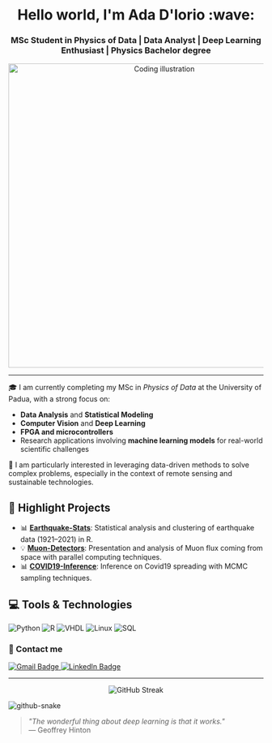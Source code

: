 <h1 align="center"> Hello world, I'm Ada D'Iorio :wave:</h1>
<h3 align="center">MSc Student in Physics of Data | Data Analyst | Deep Learning Enthusiast | Physics Bachelor degree</h3>

<p align="center">
  <img src="https://user-images.githubusercontent.com/74038190/212750155-3ceddfbd-19d3-40a3-87af-8d329c8323c4.gif" width="600" alt="Coding illustration" />
</p>

----

🎓 I am currently completing my MSc in *Physics of Data* at the University of Padua, with a strong focus on:

- **Data Analysis** and **Statistical Modeling**
- **Computer Vision** and **Deep Learning**
- **FPGA and microcontrollers**
- Research applications involving **machine learning models** for real-world scientific challenges

📌 I am particularly interested in leveraging data-driven methods to solve complex problems, especially in the context of remote sensing and sustainable technologies.

## 🚀 Highlight Projects

- 📊 [**Earthquake-Stats**](https://github.com/adadiorio/Earthquake-Stats): Statistical analysis and clustering of earthquake data (1921–2021) in R.
- 💡 [**Muon-Detectors**](https://github.com/adadiorio/MAPD-B-Muon-Batch-Analysis): Presentation and analysis of Muon flux coming from space with parallel computing techniques.
- 📊 [**COVID19-Inference**](https://github.com/adadiorio/InformationTheory_Project): Inference on Covid19 spreading with MCMC sampling techniques.

## :computer: Tools & Technologies

![Python](https://img.shields.io/badge/Python-3776AB?style=for-the-badge&logo=python&logoColor=white)
![R](https://img.shields.io/badge/R-276DC3?style=for-the-badge&logo=r&logoColor=white)
![VHDL](https://img.shields.io/badge/VHDL-0175C2?style=for-the-badge&logo=verilog&logoColor=white)
![Linux](https://img.shields.io/badge/Linux-FCC624?style=for-the-badge&logo=linux&logoColor=black)
![SQL](https://img.shields.io/badge/SQL-4479A1?style=for-the-badge&logo=sqlite&logoColor=white)


### :round_pushpin: Contact me

<a href="mailto:ada.diorio@gmail.com">
  <img src="https://img.shields.io/badge/Gmail-D14836?style=for-the-badge&logo=gmail&logoColor=white" alt="Gmail Badge"/>
</a>
<a href="https://www.linkedin.com/in/ada-d-iorio-330097294/" target="_blank">
  <img src="https://img.shields.io/badge/LinkedIn-0077B5?style=for-the-badge&logo=linkedin&logoColor=white" alt="LinkedIn Badge"/>
</a>

---



<p align="center">
  <img src="https://github-readme-streak-stats.herokuapp.com/?user=adadiorio&theme=default" alt="GitHub Streak"/>
</p>

<picture>
  <source media="(prefers-color-scheme: dark)" srcset="https://raw.githubusercontent.com/tobiasmeyhoefer/tobiasmeyhoefer/output/github-snake-dark.svg" />
  <source media="(prefers-color-scheme: light)" srcset="https://raw.githubusercontent.com/tobiasmeyhoefer/tobiasmeyhoefer/output/github-snake.svg" />
  <img alt="github-snake" src="https://raw.githubusercontent.com/tobiasmeyhoefer/tobiasmeyhoefer/output/github-snake.svg" />
</picture>


> *"The wonderful thing about deep learning is that it works."*  
> — Geoffrey Hinton

